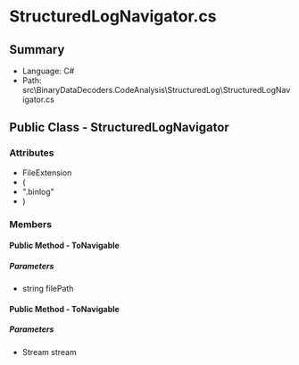 ﻿# StructuredLogNavigator.cs

## Summary

* Language: C#
* Path: src\BinaryDataDecoders.CodeAnalysis\StructuredLog\StructuredLogNavigator.cs

## Public Class - StructuredLogNavigator

### Attributes

 - FileExtension
 - (
 - ".binlog"
 - )

### Members

#### Public Method - ToNavigable

#####  Parameters

 - string filePath 

#### Public Method - ToNavigable

#####  Parameters

 - Stream stream 

